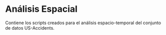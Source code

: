 # Análisis Espacial

Contiene los scripts creados para el análisis espacio-temporal del conjunto de datos US-Accidents.
